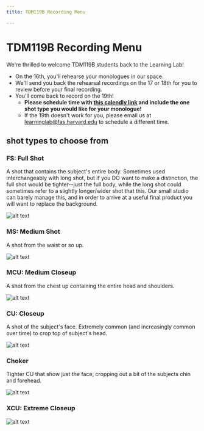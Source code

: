 ```yaml
---
title: TDM119B Recording Menu

---
```


# TDM119B Recording Menu

We're thrilled to welcome TDM119B students back to the Learning Lab! 

* On the 16th, you'll rehearse your monologues in our space. 
* We'll send you back the rehearsal recordings on the 17 or 18th for you to review before your final recording.
* You'll come back to record on the 19th!
    * **Please schedule time with [this calendly link](https://calendly.com/boklearninglab/french11-student-filming-clone) and include the one shot type you would like for your monologue!**
    * If the 19th doesn't work for you, please email us at learninglab@fas.harvard.edu to schedule a different time.


## shot types to choose from


### FS: Full Shot

A shot that contains the subject's entire body. Sometimes used interchangeably with long shot, but if you DO want to make a distinction, the full shot would be tighter--just the full body, while the long shot could sometimes refer to a slightly longer/wider shot that this. Our small studio can barely manage this, and in order to arrive at a useful final product you will want to replace the background.

![alt text](https://files.slack.com/files-pri/T0HTW3H0V-F06QU4VJ41W/mk-mw-full-001.jpg?pub_secret=fd40542dae)


### MS: Medium Shot

A shot from the waist or so up.

![alt text](https://files.slack.com/files-pri/T0HTW3H0V-F06TVDAUM7B/20240408\_tdm119b\_stills5.jpg?pub_secret=850decb5d9)


### MCU: Medium Closeup

A shot from the chest up containing the entire head and shoulders.

![alt text](https://files.slack.com/files-pri/T0HTW3H0V-F06TVD5ENC9/20240408\_tdm119b\_stills.jpg?pub_secret=967ecf760c)


### CU: Closeup

A shot of the subject's face. Extremely common (and increasingly common over time) to crop top of subject's head.

![alt text](https://files.slack.com/files-pri/T0HTW3H0V-F06Q7QJ0LS0/mw-gradient-cu.jpg?pub_secret=48ddfa3eaf)

### Choker

Tighter CU that show just the face, cropping out a bit of the subjects chin and forehead.

![alt text](https://files.slack.com/files-pri/T0HTW3H0V-F06QJ20GQU9/mk-choker-001.jpg?pub_secret=017533030b)


### XCU: Extreme Closeup
![alt text](https://files.slack.com/files-pri/T0HTW3H0V-F06TGKKF059/20240408\_tdm119b\_stills6-2.jpg?pub_secret=f1d0732704)
